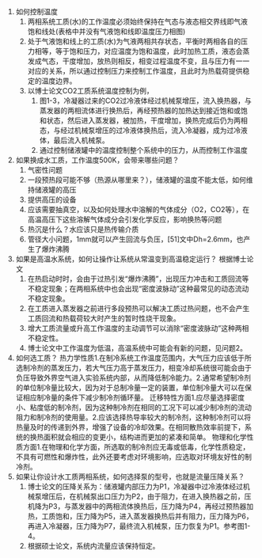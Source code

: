 1. 如何控制温度
   1. 两相系统工质(水)的工作温度必须始终保持在气态与液态相交界线即气液饱和线处(表格中并没有气液饱和线即温度压力相图)
   2. 处于气液饱和线上的工质(水)为气液两相共存状态，平衡时两相各自的压力相等，等于饱和压力，对应温度为饱和温度，此时加热工质，液态会蒸发成气态，干度增加，放热则相反，相变过程温度不变，且与压力有一一对应的关系，所以通过控制压力来控制工作温度，且此时为热载荷提供稳定的温度边界。
   3. 以博士论文CO2工质系统温度控制为例，
      1. 图1-3，冷凝器过来的CO2过冷液体经过机械泵增压，流入换热器，与蒸发器的两相流体进行换热后，再经预热器的加热达到接近饱和或饱和状态，然后进入蒸发器，被加热，干度增加，换热完成后仍为两相态，与经过机械泵增压的过冷液体换热后，流入冷凝器，成为过冷液体，最后流入机械泵。
      2. 通过控制储液罐中的温度控制整个系统中的压力，从而控制工作温度
2. 如果换成水工质，工作温度500K，会带来哪些问题？
   1. 气密性问题
   2. 一段预热段可能不够（热源从哪里来？），储液罐的温度不能太低，如何维持储液罐的高压
   3. 提供高压的设备
   4. 应该需要抽真空，以及如何处理水中溶解的气体成分（O2，CO2等），在高温高压下这些溶解气体成分会引发化学反应，影响换热等问题
   5. 热沉是什么？水应该只是热传输介质
   6. 管径大小问题，1mm就可以产生回流与负压，[51]文中Dh=2.6mm，也产生了爆炸沸腾
3. 如果是高温水系统，如何让操作让系统从常温变到高温稳定运行？
   根据博士论文
   1. 在热启动时时，会由于过热引发“爆炸沸腾”，出现压力冲击和工质回流等不稳定现象；在两相系统中也会出现“密度波脉动”这种最常见的动态流动不稳定现象。
   2. 在工质进入蒸发器之前进行多段预热可以解决工质过热问题，也不会产生工质回流和热载荷较大时产生的暂时性烧干现象。
   3. 增大工质流量或升高工作温度的主动调节可以消除“密度波脉动”这种两相不稳定性。
   4. 博士论文中工作温度为低温，高温系统中可能会有新的问题，见问题2。
4. 如何选工质？
热力学性质1.在制冷系统工作温度范围内，大气压力应该低于所选制冷剂的蒸发压力，若大气压力高于蒸发压力，相变冷却系统很可能会由于负压导致外界空气进入实验系统内部，从而降低制冷能力。2.通常希望制冷剂的单位制冷量比较大，因为对于总制冷量一定的装置，单位制冷量大可以在保证相应制冷量的条件下减少制冷剂循环量。
迁移特性方面1.应尽量选择密度小、粘度低的制冷剂，因为这种制冷剂在相同的工况下可以减少制冷剂的流动阻力和制冷剂的使用量。2.应该选择热导率较大的制冷剂，这种制冷剂可以将热量及时的传递到外界，增强了设备的冷却效果。在相同散热效率前提下，系统的换热面积就会相应的变更小，结构进而更加的紧凑和简单。
物理和化学性质方面1.在物理和化学方面，所选取的制冷剂应无毒或低毒，化学性质稳定，不具有可燃性和爆炸性，此外还要考虑对环境影响，应选取对环境友好性的制冷剂。
5. 如果让你设计水工质两相系统，如何选择泵的型号，也就是流量压降关系？
   1. 博士论文的压降关系为：储液罐内部压力为P1，冷凝器中过冷液体经过机械泵增压后，在机械泵出口压力为P2，由于阻力，在进入换热器之前，压机降为P3，与蒸发器中的两相流体换热后，压力降为P4，再经过预热器加热，工质饱和，压力降为P5，进入蒸发器换热后并有阻力，压力降为P6，再进入冷凝器，压力降为P7，最终流入机械泵，压力恢复为P1。参考图1-4。
   2. 根据硕士论文，系统内流量应该保持恒定。


